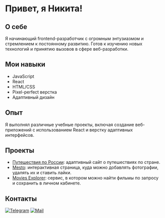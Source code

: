 # Привет, я Никита!

## О себе
Я начинающий frontend-разработчик с огромным энтузиазмом и стремлением к постоянному развитию. Готов к изучению новых технологий и принятию вызовов в сфере веб-разработки.

## Мои навыки
- JavaScript
- React
- HTML/CSS
- Pixel-perfect верстка
- Адаптивный дизайн

## Опыт
Я выполнял различные учебные проекты, включая создание веб-приложений с использованием React и верстку адаптивных интерфейсов.

## Проекты
- [Путешествия по России](https://github.com/zbgf/russian-travel): адаптивный сайт о путешествиях по стране.
- [Mesto](https://github.com/zbgf/react-mesto-api-full-gha): интерактивная страница, куда можно добавлять фотографии,
удалять их и ставить лайки.
- [Movies Explorer](https://github.com/zbgf/movies-explorer-frontend): сервис, в котором можно найти фильмы по запросу и
сохранить в личном кабинете.

## Контакты
[![Telegram](https://img.shields.io/badge/Telegram-orange?logo=telegram&logoColor=white)](https://t.me/zbgf_zbgf) [![Mail](https://img.shields.io/badge/Email-red?logo=gmail&logoColor=white)](mailto:nikita.klimin428@yandex.ru)
